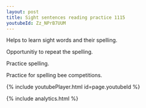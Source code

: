 ```yaml
---
layout: post
title: Sight sentences reading practice 1115
youtubeId: Zz_NPrB7UUM
---
```

 
 
Helps to learn sight words and their spelling.

Opportunitiy to repeat the spelling. 

Practice spelling. 
 
Practice for spelling bee competitions. 
 
{% include youtubePlayer.html id=page.youtubeId %}
 
 
{% include analytics.html %}